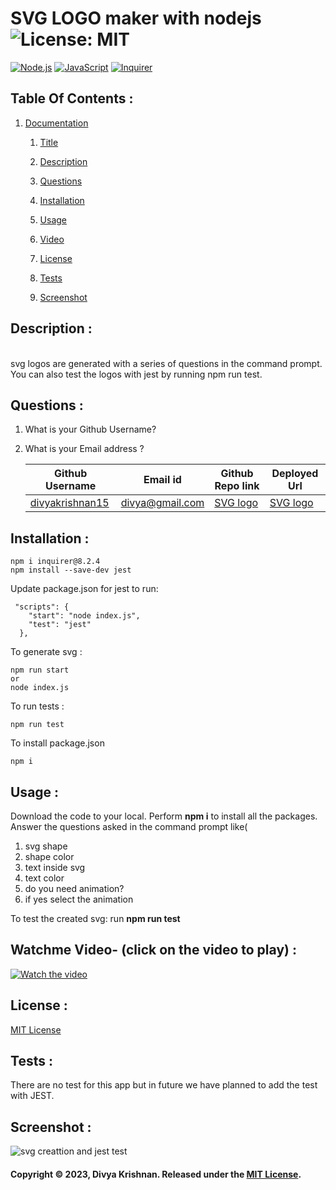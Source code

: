 # SVG LOGO maker with nodejs ![License: MIT](https://img.shields.io/badge/License-MIT-yellow.svg) 
 [![Node.js](https://img.shields.io/badge/Node.js-43853D?style=for-the-badge&logo=node.js&logoColor=white)](https://nodejs.org/) 
 [![JavaScript](https://img.shields.io/badge/JavaScript-F7DF1E?style=for-the-badge&logo=javascript&logoColor=black)](https://developer.mozilla.org/en-US/docs/Web/JavaScript) 
 [![Inquirer](https://img.shields.io/badge/Inquirer-0d0d0d?style=for-the-badge&logo=inquirer&logoColor=white)](https://www.npmjs.com/package/inquirer)
 ## Table Of Contents : 
 1.  [Documentation](#documentation) 

        1.  [Title](#Title) 

        2.  [Description](#Description) 

        3.  [Questions](#Questions) 

        4.  [Installation](#Installation) 

        5.  [Usage](#Usage) 

        6.  [Video](#Video) 

        7.  [License](#License) 

        8. [Tests](#Tests) 

        9. [Screenshot](#screenshot) 
 
 ## Description :  
 <a name="Description"></a>  
 svg logos are generated with a series of questions in the command prompt. You can also test the logos with jest by running npm run test.
 ## Questions :  
 <a name="Questions"></a> 
 1. What is your Github Username? 
 2. What is your Email address ? 
 
    | Github Username  | **Email id** | **Github Repo link** | **Deployed Url** |
    | --- | --- | --- | --- |
    | [divyakrishnan15](https://github.com/divyakrishnan15) | divya@gmail.com | [SVG logo](https://github.com/divyakrishnan15/weatherapp/) | [SVG logo](https://divyakrishnan15.github.io/weatherapp//) 
 ## Installation :  
 <a name="Installation"></a> 
```shell 
npm i inquirer@8.2.4
npm install --save-dev jest
```
Update package.json for jest to run:
```shell
 "scripts": {
    "start": "node index.js",
    "test": "jest"
  },
```
To generate svg :
```shell
npm run start 
or
node index.js
 ```

To run tests :
```shell
npm run test
 ```

To install package.json
```shell
npm i
```

 ## Usage :  
 <a name="Usage"></a> 
 Download the code to your local. 
 Perform **npm i** to install all the packages. 
 Answer the questions asked in the command prompt like(
   1. svg shape
   2. shape color
   3. text inside svg
   4. text color
   5. do you need animation?
   6. if yes select the animation
 
 To test the created svg:
   run **npm run test**
   
 ## Watchme Video- (click on the video to play) : 
 <a name="Video"></a> 
 [![Watch the video](https://img.youtube.com/vi/IDsxM5c4ays/maxresdefault.jpg)](https://youtu.be/IDsxM5c4ays)
 ## License :  
 <a name="License"></a> 
 [MIT License](https://choosealicense.com/licenses/mit/) 
 ## Tests :
 <a name="Tests"></a> 
 There are no test for this app but in future we have planned to add the test with JEST.
 ## Screenshot : 
 <a name="screenshot"></a> 
 ![svg creattion and jest test](https://github.com/divyakrishnan15/nodejs_svg_creation/assets/40469923/2dca392b-e171-4b94-992d-6d210e485cb7)
 #### Copyright © 2023, Divya Krishnan. Released under the [MIT License](https://choosealicense.com/licenses/mit/).
